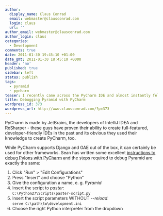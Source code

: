 ```yaml
---
author:
  display_name: Claus Conrad
  email: webmaster@clausconrad.com
  login: claus
  url: ''
author_email: webmaster@clausconrad.com
author_login: claus
categories:
  - Development
comments: true
date: 2011-01-30 19:45:10 +01:00
date_gmt: 2011-01-30 18:45:10 +0000
header: 'no'
published: true
sidebar: left
status: publish
tags:
  - pyramid
  - pycharm
teaser: I recently came across the PyCharm IDE and almost instantly fell in love.
title: Debugging Pyramid with PyCharm
wordpress_id: 373
wordpress_url: http://www.clausconrad.com/?p=373
---
```

PyCharm is made by JetBrains, the developers of IntelliJ IDEA and ReSharper - these guys have proven their ability to create full-featured, developer-friendly IDEs in the past and its obvious they used their knowledge to create PyCharm, too.

While PyCharm supports Django and GAE out of the box, it can certainly be used for other frameworks. Sean has written some excellent [instructions to debug Pylons with PyCharm](https://byatool.com/python/how-to-debug-pylons-with-pycharm/) and the steps required to debug Pyramid are exactly the same:

1.  Click "Run" > "Edit Configurations"
2.  Press "Insert" and choose "Python"
3.  Give the configuration a name, e. g. _Pyramid_
4.  Insert the script to _paster_:  
    `C:\Python27\Scripts\paster-script.py`
5.  Insert the script parameters WITHOUT _--reload_:  
    `serve C:\path\to\development.ini`
6.  Choose the right Python interpreter from the dropdown
